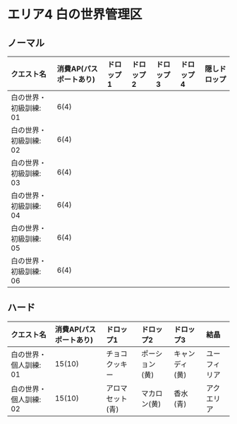 # エリア4 白の世界管理区

## ノーマル

|クエスト名|消費AP(パスポートあり)|ドロップ1|ドロップ2|ドロップ3|ドロップ4|隠しドロップ|
|:--|:--|:--|:--|:--|:--|:--|
|白の世界・初級訓練: 01|6(4)||||||
|白の世界・初級訓練: 02|6(4)||||||
|白の世界・初級訓練: 03|6(4)||||||
|白の世界・初級訓練: 04|6(4)||||||
|白の世界・初級訓練: 05|6(4)||||||
|白の世界・初級訓練: 06|6(4)||||||

## ハード

|クエスト名|消費AP(パスポートあり)|ドロップ1|ドロップ2|ドロップ3|結晶|
|:--|:--|:--|:--|:--|:--|
|白の世界・個人訓練: 01|15(10)|チョコクッキー|ポーション(黄)|キャンディ(黄)|ユーフィリア|
|白の世界・個人訓練: 02|15(10)|アロマセット(青)|マカロン(黄)|香水(青)|アクエリア|
